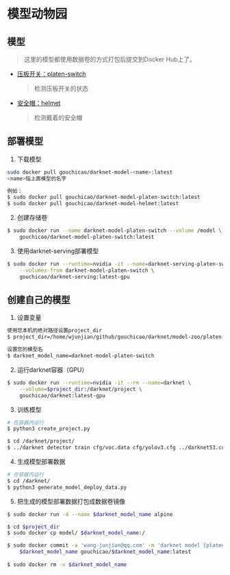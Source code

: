 # 模型动物园

## 模型
> 这里的模型都使用数据卷的方式打包后提交到Docker Hub上了。
* [压板开关：platen-switch](platen-switch/)
    > 检测压板开关的状态
* [安全帽：helmet](helmet/)
    > 检测戴着的安全帽

## 部署模型
1. 下载模型

```bash
sudo docker pull gouchicao/darknet-model-<name>:latest
<name>指上面模型的名字

例如：
$ sudo docker pull gouchicao/darknet-model-platen-switch:latest
$ sudo docker pull gouchicao/darknet-model-helmet:latest
```

2. 创建存储卷
```bash
$ sudo docker run --name darknet-model-platen-switch --volume /model \
    gouchicao/darknet-model-platen-switch:latest
```

3. 使用darknet-serving部署模型
```bash
$ sudo docker run --runtime=nvidia -it --name=darknet-serving-platen-switch -p 7713:7713 \
    --volumes-from darknet-model-platen-switch \
    gouchicao/darknet-serving:latest-gpu
```

## 创建自己的模型
1. 设置变量
```bash
使用您本机的绝对路径设置project_dir
$ project_dir=/home/wjunjian/github/gouchicao/darknet/model-zoo/platen-switch

设置您的模型名
$ darknet_model_name=darknet-model-platen-switch
```

2. 运行darknet容器（GPU）
```bash
$ sudo docker run --runtime=nvidia -it --rm --name=darknet \
    --volume=$project_dir:/darknet/project \
    gouchicao/darknet:latest-gpu
```

3. 训练模型
```bash
# 在容器内运行
$ python3 create_project.py

$ cd /darknet/project/
$ ../darknet detector train cfg/voc.data cfg/yolov3.cfg ../darknet53.conv.74
```

4. 生成模型部署数据
```bash
# 在容器内运行
$ cd /darknet/
$ python3 generate_model_deploy_data.py
```

5. 把生成的模型部署数据打包成数据卷镜像
```bash
$ sudo docker run -d --name $darknet_model_name alpine

$ cd $project_dir
$ sudo docker cp model/ $darknet_model_name:/

$ sudo docker commit -a 'wang-junjian@qq.com' -m 'darknet model [platen-switch recognition]' \
    $darknet_model_name gouchicao/$darknet_model_name:latest
    
$ sudo docker rm -v $darknet_model_name
```
